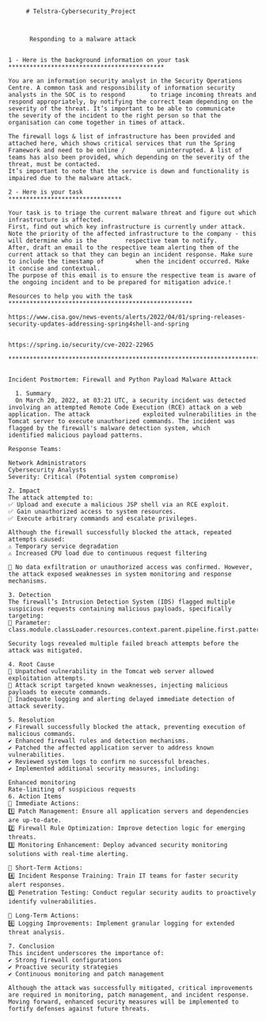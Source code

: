          # Telstra-Cybersecurity_Project 



          Responding to a malware attack 


    1 - Here is the background information on your task
    ********************************************

    You are an information security analyst in the Security Operations Centre. A common task and responsibility of information security analysts in the SOC is to respond       to triage incoming threats and respond appropriately, by notifying the correct team depending on the severity of the threat. It’s important to be able to communicate       the severity of the incident to the right person so that the organisation can come together in times of attack.

    The firewall logs & list of infrastructure has been provided and attached here, which shows critical services that run the Spring Framework and need to be online /         uninterrupted. A list of teams has also been provided, which depending on the severity of the threat, must be contacted.
    It’s important to note that the service is down and functionality is impaired due to the malware attack.

    2 - Here is your task
    ********************************

    Your task is to triage the current malware threat and figure out which infrastructure is affected.
    First, find out which key infrastructure is currently under attack. Note the priority of the affected infrastructure to the company - this will determine who is the        respective team to notify.
    After, draft an email to the respective team alerting them of the current attack so that they can begin an incident response. Make sure to include the timestamp of         when the incident occurred. Make it concise and contextual.
    The purpose of this email is to ensure the respective team is aware of the ongoing incident and to be prepared for mitigation advice.!

    Resources to help you with the task
    ****************************************************

    https://www.cisa.gov/news-events/alerts/2022/04/01/spring-releases-security-updates-addressing-spring4shell-and-spring
    

    https://spring.io/security/cve-2022-22965

    ********************************************************************************************

    
    Incident Postmortem: Firewall and Python Payload Malware Attack

      1. Summary
      On March 20, 2022, at 03:21 UTC, a security incident was detected involving an attempted Remote Code Execution (RCE) attack on a web application. The attack               exploited vulnerabilities in the Tomcat server to execute unauthorized commands. The incident was flagged by the firewall's malware detection system, which                identified malicious payload patterns.

    Response Teams:

    Network Administrators
    Cybersecurity Analysts
    Severity: Critical (Potential system compromise)

    2. Impact
    The attack attempted to:
    ✅ Upload and execute a malicious JSP shell via an RCE exploit.
    ✅ Gain unauthorized access to system resources.
    ✅ Execute arbitrary commands and escalate privileges.

    Although the firewall successfully blocked the attack, repeated attempts caused:
    ⚠ Temporary service degradation
    ⚠ Increased CPU load due to continuous request filtering

    🛑 No data exfiltration or unauthorized access was confirmed. However, the attack exposed weaknesses in system monitoring and response mechanisms.

    3. Detection
    The firewall’s Intrusion Detection System (IDS) flagged multiple suspicious requests containing malicious payloads, specifically targeting:
    🔎 Parameter: class.module.classLoader.resources.context.parent.pipeline.first.pattern

    Security logs revealed multiple failed breach attempts before the attack was mitigated.

    4. Root Cause
    📌 Unpatched vulnerability in the Tomcat web server allowed exploitation attempts.
    📌 Attack script targeted known weaknesses, injecting malicious payloads to execute commands.
    📌 Inadequate logging and alerting delayed immediate detection of attack severity.

    5. Resolution
    ✔ Firewall successfully blocked the attack, preventing execution of malicious commands.
    ✔ Enhanced firewall rules and detection mechanisms.
    ✔ Patched the affected application server to address known vulnerabilities.
    ✔ Reviewed system logs to confirm no successful breaches.
    ✔ Implemented additional security measures, including:

    Enhanced monitoring
    Rate-limiting of suspicious requests
    6. Action Items
    🔹 Immediate Actions:
    1️⃣ Patch Management: Ensure all application servers and dependencies are up-to-date.
    2️⃣ Firewall Rule Optimization: Improve detection logic for emerging threats.
    3️⃣ Monitoring Enhancement: Deploy advanced security monitoring solutions with real-time alerting.
    
    🔹 Short-Term Actions:
    4️⃣ Incident Response Training: Train IT teams for faster security alert responses.
    5️⃣ Penetration Testing: Conduct regular security audits to proactively identify vulnerabilities.

    🔹 Long-Term Actions:
    6️⃣ Logging Improvements: Implement granular logging for extended threat analysis.
    
    7. Conclusion
    This incident underscores the importance of:
    ✔ Strong firewall configurations
    ✔ Proactive security strategies
    ✔ Continuous monitoring and patch management
    
    Although the attack was successfully mitigated, critical improvements are required in monitoring, patch management, and incident response. Moving forward, enhanced security measures will be implemented to fortify defenses against future threats.


